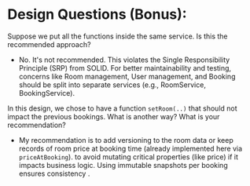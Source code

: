 # Design Questions (Bonus):

Suppose we put all the functions inside the same service. Is this the recommended approach? 

* No. It's not recommended. This violates the Single Responsibility Principle (SRP) from SOLID. 
For better maintainability and testing, concerns like Room management, User management, 
and Booking should be split into separate services (e.g., RoomService, BookingService).

In this design, we chose to have a function `setRoom(..)` that should not impact the previous bookings. What is another way? What is your recommendation?  

* My recommendation is to add versioning to the room data or keep records of room price at booking time (already implemented here via `priceAtBooking`). to avoid mutating critical properties (like price) if it impacts business logic. Using immutable snapshots per booking ensures consistency .